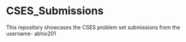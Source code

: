 # CSES_Submissions
This repository showcases the CSES problem set submissions from the username- abhix201
